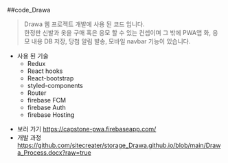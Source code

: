 ##code_Drawa

> Drawa 웹 프로젝트 개발에 사용 된 코드 입니다.
> <br>한정판 신발과 옷을 구매 혹은 응모 할 수 있는 컨셉이며 그 밖에 PWA앱 화, 응모 내용 DB 저장, 당첨 알림 발송, 모바일 navbar 기능이 있습니다.<br>

* 사용 된 기술
  * Redux
  * React hooks
  * React-bootstrap
  * styled-components
  * Router
  * firebase FCM
  * firebase Auth
  * firebase Hosting

- 보러 가기
  https://capstone-pwa.firebaseapp.com/
- 개발 과정
  https://github.com/sitecreater/storage_Drawa.github.io/blob/main/Drawa_Process.docx?raw=true
